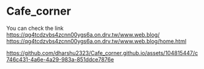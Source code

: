 # Cafe_corner
You can check the link
https://qg4tcdzvbs4zcnn00ygs6a.on.drv.tw/www.web.blog/
https://qg4tcdzvbs4zcnn00ygs6a.on.drv.tw/www.web.blog/home.html



https://github.com/dharshu2323/Cafe_corner.github.io/assets/104815447/c746c431-4a6e-4a29-983a-851ddce7876e

